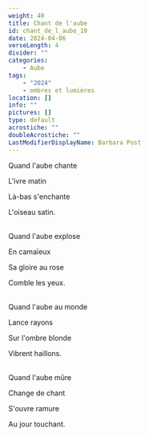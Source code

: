 ```yaml
---
weight: 40
title: Chant de l'aube
id: chant_de_l_aube_19
date: 2024-04-06
verseLength: 4
divider: ""
categories:
    - Aube
tags:
    - "2024"
    - ombres et lumières
location: []
info: ""
pictures: []
type: default
acrostiche: ""
doubleAcrostiche: ""
LastModifierDisplayName: Barbara Post
---
```

Quand l'aube chante

L'ivre matin

Là-bas s'enchante

L'oiseau satin.

 \
Quand l'aube explose

En camaïeux

Sa gloire au rose

Comble les yeux.

 \
Quand l'aube au monde

Lance rayons

Sur l'ombre blonde

Vibrent haillons.

 \
Quand l'aube mûre

Change de chant

S'ouvre ramure

Au jour touchant.
